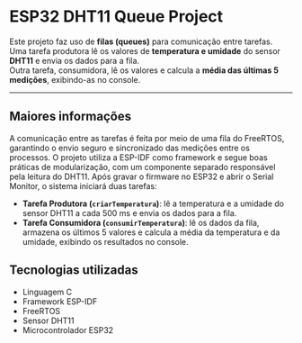 # ESP32 DHT11 Queue Project

Este projeto faz uso de **filas (queues)** para comunicação entre tarefas.  
Uma tarefa produtora lê os valores de **temperatura e umidade** do sensor **DHT11** e envia os dados para a fila.  
Outra tarefa, consumidora, lê os valores e calcula a **média das últimas 5 medições**, exibindo-as no console.

---

## Maiores informações

A comunicação entre as tarefas é feita por meio de uma fila do FreeRTOS, garantindo o envio seguro e sincronizado das medições entre os processos.
O projeto utiliza a ESP-IDF como framework e segue boas práticas de modularização, com um componente separado responsável pela leitura do DHT11.
Após gravar o firmware no ESP32 e abrir o Serial Monitor, o sistema iniciará duas tarefas:

- **Tarefa Produtora (`criarTemperatura`)**: lê a temperatura e a umidade do sensor DHT11 a cada 500 ms e envia os dados para a fila.  
- **Tarefa Consumidora (`consumirTemperatura`)**: lê os dados da fila, armazena os últimos 5 valores e calcula a média da temperatura e da umidade, exibindo os resultados no console.

## Tecnologias utilizadas

- Linguagem C
- Framework ESP-IDF
- FreeRTOS
- Sensor DHT11
- Microcontrolador ESP32
